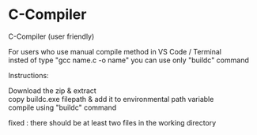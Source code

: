 # C-Compiler
C-Compiler (user friendly)

For users who use manual compile method in VS Code / Terminal<br>
insted of type "gcc name.c -o name" you can use only "buildc" command<br>

Instructions:

Download the zip & extract<br>
copy buildc.exe filepath & add it to environmental path variable<br>
compile using "buildc" command <br>

fixed : there should be at least two files in the working directory
